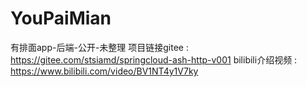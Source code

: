 # YouPaiMian
有排面app-后端-公开-未整理
项目链接gitee : https://gitee.com/stsiamd/springcloud-ash-http-v001
bilibili介绍视频 : https://www.bilibili.com/video/BV1NT4y1V7ky
